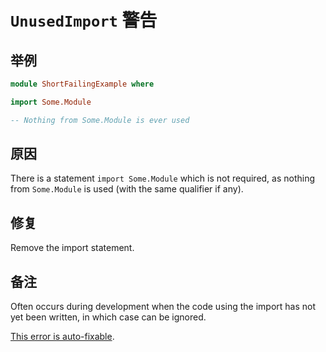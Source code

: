 # `UnusedImport` 警告

## 举例

```purescript
module ShortFailingExample where

import Some.Module

-- Nothing from Some.Module is ever used
```

## 原因

There is a statement `import Some.Module` which is not required, as nothing from `Some.Module` is used (with the same qualifier if any).

## 修复

Remove the import statement.

## 备注

Often occurs during development when the code using the import has not yet been written, in which case can be ignored. 

[This error is auto-fixable](../guides/Error-Suggestions.md).
